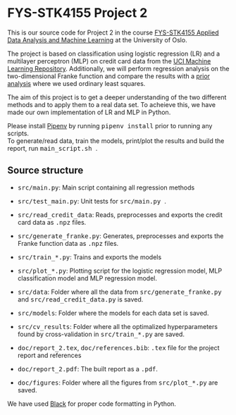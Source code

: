 # FYS-STK4155 Project 2
This is our source code for Project 2 in the course [FYS-STK4155 Applied Data Analysis and Machine Learning](https://www.uio.no/studier/emner/matnat/fys/FYS-STK4155/index-eng.html) at the University of Oslo.

The project is based on classification using logistic regression (LR) and a multilayer perceptron (MLP) on credit card data from the [UCI Machine Learning Repository](https://archive.ics.uci.edu/ml/datasets/default+of+credit+card+clients). Additionally, we will perform regression analysis on the two-dimensional Franke function and compare the results with a [prior analysis](https://github.com/bernharl/FYS-STK4155-project1) where we used ordinary least squares. 

The aim of this project is to get a deeper understanding of the two different methods and to apply them to a real data set. To acheieve this, we have made our own implementation of LR and MLP in Python. 

Please install [Pipenv](https://github.com/pypa/pipenv) by running <tt>pipenv install</tt> prior to running any scripts.  
To generate/read data, train the models, print/plot the results and build the report, run <tt> main_script.sh </tt>. 

## Source structure 

* <tt> src/main.py</tt>: Main script containing all regression methods 
* <tt> src/test_main.py</tt>: Unit tests for <tt> src/main.py </tt>.
* <tt> src/read_credit_data</tt>: Reads, preprocesses and exports the credit card data as  <tt>.npz</tt> files.
* <tt> src/generate_franke.py</tt>: Generates, preprocesses and exports the Franke function data as <tt>.npz</tt> files.
* <tt> src/train_*.py</tt>: Trains and exports the models
* <tt> src/plot_*.py</tt>: Plotting script for the logistic regression model, MLP classification model and MLP regression model. 
* <tt> src/data</tt>: Folder where all the data from <tt> src/generate_franke.py</tt> and <tt> src/read_credit_data.py</tt> is saved.
* <tt> src/models</tt>: Folder where the models for each data set is saved. 
* <tt> src/cv_results</tt>: Folder where all the optimalized hyperparameters found by cross-validation in <tt> src/train_*.py</tt> are saved.

* <tt> doc/report_2.tex</tt>, <tt> doc/references.bib</tt>: <tt> .tex</tt> file for the project report and references
* <tt> doc/report_2.pdf</tt>: The built report as a  <tt>.pdf</tt>.
* <tt> doc/figures</tt>: Folder where all the figures from <tt> src/plot_*.py</tt> are saved.

We have used [Black](https://github.com/psf/black) for proper code formatting in Python.
